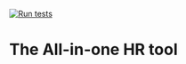 [![Run tests](https://github.com/Nelson-Chinedu/Nova-Backend/actions/workflows/test.yml/badge.svg)](https://github.com/Nelson-Chinedu/Nova-Backend/actions/workflows/test.yml)

# The All-in-one HR tool
